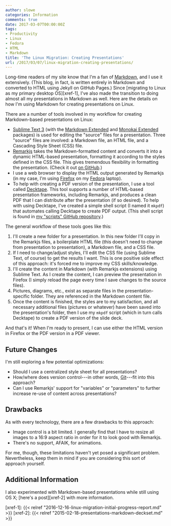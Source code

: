 ```yaml
---
author: slowe
categories: Information
comments: true
date: 2017-03-07T00:00:00Z
tags:
- Productivity
- Linux
- Fedora
- HTML
- Markdown
title: 'The Linux Migration: Creating Presentations'
url: /2017/03/07/linux-migration-creating-presentations/
---
```


Long-time readers of my site know that I'm a fan of [Markdown][link-4], and I use it extensively. (This blog, in fact, is written entirely in Markdown and converted to HTML using Jekyll on GitHub Pages.) Since [migrating to Linux as my primary desktop OS][xref-1], I've also made the transition to doing almost all my presentations in Markdown as well. Here are the details on how I'm using Markdown for creating presentations on Linux.

There are a number of tools involved in my workflow for creating Markdown-based presentations on Linux:

* [Sublime Text 3][link-3] (with the [Markdown Extended][link-11] and [Monokai Extended][link-12] packages) is used for editing the "source" files for a presentation. Three "source" files are involved: a Markdown file, an HTML file, and a Cascading Style Sheet (CSS) file.
* [Remarkjs][link-8] takes the Markdown-formatted content and converts it into a dynamic HTML-based presentation, formatting it according to the styles defined in the CSS file. This gives tremendous flexibility in formatting the presentation. (Check it out [on GitHub][link-5].)
* I use a web browser to display the HTML output generated by Remarkjs (in my case, I'm using [Firefox][link-6] on my [Fedora][link-7] laptop).
* To help with creating a PDF version of the presentation, I use a tool called [Decktape][link-1]. This tool supports a number of HTML-based presentation frameworks, including Remarkjs, and produces a clean PDF that I can distribute after the presentation (if so desired). To help with using Decktape, I've created a simple shell script (I named it `mkpdf`) that automates calling Decktape to create PDF output. (This shell script is found in [my "scripts" GitHub repository][link-9].)

The general workflow of these tools goes like this:

1. I'll create a new folder for a presentation. In this new folder I'll copy in the Remarkjs files, a boilerplate HTML file (this doesn't need to change from presentation to presentation), a Markdown file, and a CSS file.
2. If I need to change/adjust styles, I'll edit the CSS file (using Sublime Text, of course) to get the results I want. This is one positive side effect of this approach: it's forced me to improve my CSS skills/knowledge.
3. I'll create the content in Markdown (with Remarkjs extensions) using Sublime Text. As I create the content, I can preview the presentation in Firefox (I simply reload the page every time I save changes to the source files).
4. Pictures, diagrams, etc., exist as separate files in the presentation-specific folder. They are referenced in the Markdown content file.
5. Once the content is finished, the styles are to my satisfaction, and all necessary additional files (pictures or whatever) have been saved into the presentation's folder, then I use my `mkpdf` script (which in turn calls Decktape) to create a PDF version of the slide deck.

And that's it! When I'm ready to present, I can use either the HTML version in Firefox or the PDF version in a PDF viewer.

## Future Changes

I'm still exploring a few potential optimizations:

* Should I use a centralized style sheet for all presentations?
* How/where does version control---in other words, [Git][link-10]---fit into this approach?
* Can I use Remarkjs' support for "variables" or "parameters" to further increase re-use of content across presentations?

## Drawbacks

As with every technology, there are a few drawbacks to this approach:

* Image control is a bit limited. I generally find that I have to resize all images to a 16:9 aspect ratio in order for it to look good with Remarkjs.
* There's no support, AFAIK, for animations.

For me, though, these limitations haven't yet posed a significant problem. Nevertheless, keep them in mind if you are considering this sort of approach yourself.

## Additional Information

I also experimented with Markdown-based presentations while still using OS X; [here's a post][xref-2] with more information.



[link-1]: https://github.com/astefanutti/decktape
[link-2]: https://github.com/gnab/remark
[link-3]: http://www.sublimetext.com
[link-4]: http://daringfireball.com/markdown/
[link-5]: https://github.com/gnab/remark
[link-6]: http://www.mozilla.com/firefox/
[link-7]: https://getfedora.org/
[link-8]: https://remarkjs.com
[link-9]: https://github.com/lowescott/scripts
[link-10]: https://git-scm.com/
[link-11]: https://packagecontrol.io/packages/Markdown%20Extended
[link-12]: https://packagecontrol.io/packages/Monokai%20Extended
[xref-1]: {{< relref "2016-12-16-linux-migration-initial-progress-report.md" >}}
[xref-2]: {{< relref "2015-02-18-presentations-markdown-deckset.md" >}}
